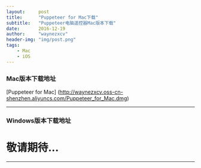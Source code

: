 ```yaml
---
layout:     post
title:      "Puppeteer for Mac下载"
subtitle:   "Puppeteer电脑遥控器Mac版本下载"
date:       2016-12-19
author:     "waynezxcv"
header-img: "img/post.png"
tags:
    - Mac
    - iOS
---
```





### Mac版本下载地址

[Puppeteer for Mac] (http://waynezxcv.oss-cn-shenzhen.aliyuncs.com/Puppeteer_for_Mac.dmg)


***


### Windows版本下载地址

# 敬请期待...


***

